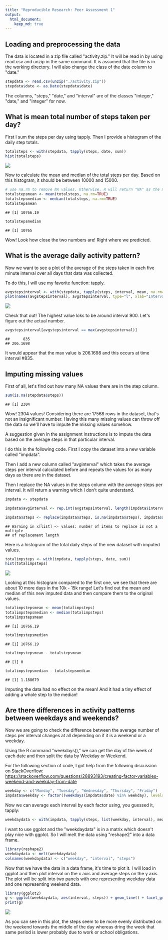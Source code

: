 ```yaml
---
title: "Reproducible Research: Peer Assessment 1"
output: 
  html_document:
    keep_md: true
---
```



## Loading and preprocessing the data
The data is located in a zip file called "activity.zip." It will be read in by using read.csv and unzip in the same command. It is assumed that the file is in the working directory. I will also change the class of the date column to "date."


```r
stepdata <- read.csv(unzip("./activity.zip"))
stepdata$date <- as.Date(stepdata$date)
```

The columns, "steps," "date," and "interval" are of the classes "integer," "date," and "integer" for now.

## What is mean total number of steps taken per day?

First I sum the steps per day using tapply. Then I provide a histogram of the daily step totals.


```r
totalsteps <- with(stepdata, tapply(steps, date, sum))
hist(totalsteps)
```

![](PA1_template_files/figure-html/steps-per-day-1.png)<!-- -->

Now to calculate the mean and median of the total steps per day. Based on this histogram, it should be between 10000 and 15000.


```r
# use na.rm to remove NA values. Otherwise, R will return "NA" as the mean and median
totalstepsmean <- mean(totalsteps, na.rm=TRUE)
totalstepsmedian <- median(totalsteps, na.rm=TRUE)
totalstepsmean
```

```
## [1] 10766.19
```

```r
totalstepsmedian
```

```
## [1] 10765
```

Wow! Look how close the two numbers are! Right where we predicted.

## What is the average daily activity pattern?

Now we want to see a plot of the average of the steps taken in each five minute interval over all days that data was collected.

To do this, I will use my favorite function: tapply.


```r
avgstepsinterval <- with(stepdata, tapply(steps, interval, mean, na.rm=TRUE))
plot(names(avgstepsinterval), avgstepsinterval, type="l", xlab="Interval Number", ylab = "Average Steps in Interval")
```

![](PA1_template_files/figure-html/average-daily-activity-1.png)<!-- -->

Check that out! The highest value loks to be around interval 900. Let's figure out the actual number.


```r
avgstepsinterval[avgstepsinterval == max(avgstepsinterval)]
```

```
##      835 
## 206.1698
```

It would appear that the max value is 206.1698 and this occurs at time interval #835.

## Imputing missing values

First of all, let's find out how many NA values there are in the step column.


```r
sum(is.na(stepdata$steps))
```

```
## [1] 2304
```

Wow! 2304 values! Considering there are 17568 rows in the dataset, that's not an insignificant number. Having this many missing values can throw off the data so we'll have to impute the missing values somehow.

A suggestion given in the assignment instructions is to impute the data based on the average steps in that particular interval.

I do this in the following code. First I copy the dataset into a new variable called "impdata".

Then I add a new column called "avginterval" which takes the average steps per interval calculated before and repeats the values for as many days as there are in the dataset.

Then I replace the NA values in the steps column with the average steps per interval. It will return a warning which I don't quite understand.


```r
impdata <- stepdata

impdata$avginterval <- rep.int(avgstepsinterval, length(impdata$interval)/length(avgstepsinterval))

impdata$steps <- replace(impdata$steps, is.na(impdata$steps), impdata$avginterval)
```

```
## Warning in x[list] <- values: number of items to replace is not a multiple
## of replacement length
```

Here is a histogram of the total daily steps of the new dataset with imputed values.


```r
totalimpsteps <- with(impdata, tapply(steps, date, sum))
hist(totalimpsteps)
```

![](PA1_template_files/figure-html/hist-imputed-data-1.png)<!-- -->

Looking at this histogram compared to the first one, we see that there are about 10 more days in the 10k - 15k range! Let's find out the mean and median of this new imputed data and then compare them to the original values.


```r
totalimpstepsmean <- mean(totalimpsteps)
totalimpstepsmedian <- median(totalimpsteps)
totalimpstepsmean
```

```
## [1] 10766.19
```

```r
totalimpstepsmedian
```

```
## [1] 10766.19
```

```r
totalimpstepsmean - totalstepsmean
```

```
## [1] 0
```

```r
totalimpstepsmedian - totalstepsmedian
```

```
## [1] 1.188679
```

Imputing the data had no effect on the mean! And it had a tiny effect of adding a whole step to the median!

## Are there differences in activity patterns between weekdays and weekends?

Now we are going to check the difference between the average number of steps per interval changes at all depending on if it is a weekend or a weekday.

Using the R command "weekdays()," we can get the day of the week of each date and then split the data by Weekday or Weekend.

For the following section of code, I got help from the following discussion on StackOverflow: https://stackoverflow.com/questions/28893193/creating-factor-variables-weekend-and-weekday-from-date


```r
weekday <- c("Monday", "Tuesday", "Wednesday", "Thursday", "Friday")
impdata$weekday <- factor((weekdays(impdata$date) %in% weekday), levels=c(FALSE, TRUE), labels=c("weekend", "weekday"))
```

Now we can average each interval by each factor using, you guessed it, tapply:


```r
weekdaydata <- with(impdata, tapply(steps, list(weekday, interval), mean))
```

I want to use ggplot and the "weekdaydata" is in a matrix which doesn't play nice with ggplot. So I will melt the data using "reshape2" into a data frame.


```r
library(reshape2)
weekdaydata <- melt(weekdaydata)
colnames(weekdaydata) <- c("weekday", "interval", "steps")
```

Now that we have the data in a data frame, it's time to plot it. I will load in ggplot and then plot interval on the x axis and average steps on the y axis. The plot will be split into two panels with one representing weekday data and one representing weekend data.


```r
library(ggplot2)
g <- ggplot(weekdaydata, aes(interval, steps)) + geom_line() + facet_grid(weekday~.) + labs(x="Interval", y="Average Steps")
print(g)
```

![](PA1_template_files/figure-html/plotting-weekday-1.png)<!-- -->

As you can see in this plot, the steps seem to be more evenly distributed on the weekend towards the middle of the day whereas dring the week that same period is lower probably due to work or school obligations.
